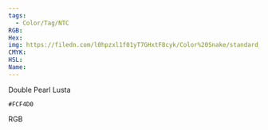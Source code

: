 ```yaml
---
tags:
  - Color/Tag/NTC
RGB:
Hex:
img: https://filedn.com/l0hpzxl1f01yT7GHxtF8cyk/Color%20Snake/standard_csv_to_svg//FCF4D0.svg
CMYK:
HSL:
Name:
---
```

Double Pearl Lusta
```palette
#FCF4D0
```
RGB
